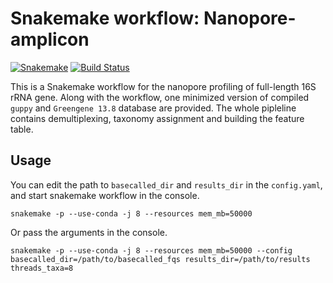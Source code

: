 # Snakemake workflow: Nanopore-amplicon

[![Snakemake](https://img.shields.io/badge/snakemake-≥5.31.1-brightgreen.svg)](https://snakemake.bitbucket.io)
[![Build Status](https://travis-ci.org/snakemake-workflows/NP-metagenomics.svg?branch=master)](https://travis-ci.org/snakemake-workflows/NP-metagenomics)

This is a Snakemake workflow for the nanopore profiling of full-length 16S rRNA gene. Along with the workflow, one minimized version of compiled `guppy` and `Greengene 13.8` database are provided. The whole pipleline contains demultiplexing, taxonomy assignment and building the feature table.

## Usage

You can edit the path to `basecalled_dir` and `results_dir` in the `config.yaml`, and start snakemake workflow in the console.

    snakemake -p --use-conda -j 8 --resources mem_mb=50000

Or pass the arguments in the console.

    snakemake -p --use-conda -j 8 --resources mem_mb=50000 --config basecalled_dir=/path/to/basecalled_fqs results_dir=/path/to/results threads_taxa=8

